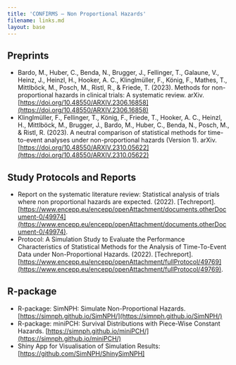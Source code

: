```yaml
---
title: 'CONFIRMS — Non Proportional Hazards'
filename: links.md
layout: base
--- 
```


## Preprints

* Bardo, M., Huber, C., Benda, N., Brugger, J., Fellinger, T., Galaune, V., Heinz, J., Heinzl, H., Hooker, A. C., Klinglmüller, F., König, F., Mathes, T., Mittlböck, M., Posch, M., Ristl, R., & Friede, T. (2023). Methods for non-proportional hazards in clinical trials: A systematic review. arXiv. [https://doi.org/10.48550/ARXIV.2306.16858](https://doi.org/10.48550/ARXIV.2306.16858)
* Klinglmüller, F., Fellinger, T., König, F., Friede, T., Hooker, A. C., Heinzl, H., Mittlböck, M., Brugger, J., Bardo, M., Huber, C., Benda, N., Posch, M., & Ristl, R. (2023). A neutral comparison of statistical methods for time-to-event analyses under non-proportional hazards (Version 1). arXiv. [https://doi.org/10.48550/ARXIV.2310.05622](https://doi.org/10.48550/ARXIV.2310.05622)

## Study Protocols and Reports

* Report on the systematic literature review: Statistical analysis of trials where non proportional hazards are expected. (2022). [Techreport]. [https://www.encepp.eu/encepp/openAttachment/documents.otherDocument-0/49974](https://www.encepp.eu/encepp/openAttachment/documents.otherDocument-0/49974).
* Protocol: A Simulation Study to Evaluate the Performance Characteristics of Statistical Methods for the Analysis of Time-To-Event Data under Non-Proportional Hazards. (2022). [Techreport]. [https://www.encepp.eu/encepp/openAttachment/fullProtocol/49769](https://www.encepp.eu/encepp/openAttachment/fullProtocol/49769).

## R-package

* R-package: SimNPH: Simulate Non-Proportional Hazards. [https://simnph.github.io/SimNPH/](https://simnph.github.io/SimNPH/)
* R-package: miniPCH: Survival Distributions with Piece-Wise Constant Hazards. [https://simnph.github.io/miniPCH/](https://simnph.github.io/miniPCH/)
* Shiny App for Visualisation of Simulation Results: [https://github.com/SimNPH/ShinySimNPH]
